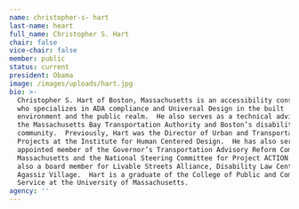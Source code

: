 ```yaml
---
name: christopher-s- hart
last-name: heart
full_name: Christopher S. Hart
chair: false
vice-chair: false
member: public
status: current
president: Obama
image: /images/uploads/hart.jpg
bio: >-
  Christopher S. Hart of Boston, Massachusetts is an accessibility consultant
  who specializes in ADA compliance and Universal Design in the built
  environment and the public realm.  He also serves as a technical advisor to
  the Massachusetts Bay Transportation Authority and Boston’s disability
  community.  Previously, Hart was the Director of Urban and Transportation
  Projects at the Institute for Human Centered Design.  He has also served as an
  appointed member of the Governor’s Transportation Advisory Reform Committee in
  Massachusetts and the National Steering Committee for Project ACTION.  Hart is
  also a board member for Livable Streets Alliance, Disability Law Center, and
  Agassiz Village.  Hart is a graduate of the College of Public and Community
  Service at the University of Massachusetts.
agency: ''
---
```


